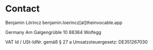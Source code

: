 # Contact

Benjamin Lörincz
benjamin.loerincz[at]theinvocable.app

Germany
Am Galgengrüble 10
88364 Wolfegg

VAT Id / USt-IdNr. gemäß § 27 a Umsatzsteuergesetz: DE351267030
